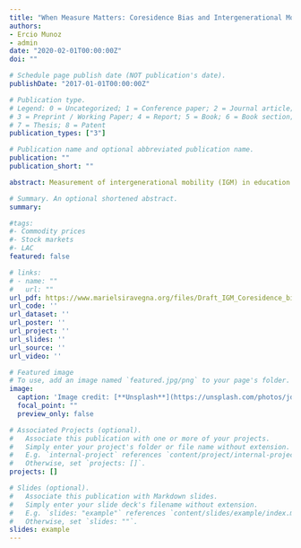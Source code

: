 ```yaml
---
title: "When Measure Matters: Coresidence Bias and Intergenerational Mobility Revisited"
authors:
- Ercio Munoz
- admin
date: "2020-02-01T00:00:00Z"
doi: ""

# Schedule page publish date (NOT publication's date).
publishDate: "2017-01-01T00:00:00Z"

# Publication type.
# Legend: 0 = Uncategorized; 1 = Conference paper; 2 = Journal article;
# 3 = Preprint / Working Paper; 4 = Report; 5 = Book; 6 = Book section;
# 7 = Thesis; 8 = Patent
publication_types: ["3"]

# Publication name and optional abbreviated publication name.
publication: ""
publication_short: ""

abstract: Measurement of intergenerational mobility (IGM) in education requires linked information about children's and parents' educational attainment. However, several economies do not offer better data alternatives to estimate IGM than the use of coresident samples (i.e., samples with this link only available for individuals living with their parents), which may yield biased estimates. In this line, a recently published paper concludes that the intergenerational correlation coefficient is less biased than the intergenerational regression coefficient as a measure of relative IGM in the context of developing countries, and researchers should move away from using the latter. We re-examine this claim and offer empirical evidence against it. In addition, we use two data sources for 18 countries to provide evidence of the extent of coresidence bias on an extensive set of IGM indicators of absolute mobility, relative mobility, and movement. We compare estimates with retrospective information using a social survey against those obtained with coresident samples using census data for the same countries and birth cohorts. We show that there are indicators with varying coresidence bias going from less than 1\% to more than 10\%. Still, some mobility indicators with minimal bias produce high levels of re-ranking that make them uninformative to rank economies across time and space by the level of IGM. In contrast, other indicators with a large bias generate more reliable rankings.

# Summary. An optional shortened abstract.
summary: 

#tags:
#- Commodity prices
#- Stock markets
#- LAC
featured: false

# links:
# - name: ""
#   url: ""
url_pdf: https://www.marielsiravegna.org/files/Draft_IGM_Coresidence_bias.pdf
url_code: ''
url_dataset: ''
url_poster: ''
url_project: ''
url_slides: ''
url_source: ''
url_video: ''

# Featured image
# To use, add an image named `featured.jpg/png` to your page's folder. 
image:
  caption: 'Image credit: [**Unsplash**](https://unsplash.com/photos/jdD8gXaTZsc)'
  focal_point: ""
  preview_only: false

# Associated Projects (optional).
#   Associate this publication with one or more of your projects.
#   Simply enter your project's folder or file name without extension.
#   E.g. `internal-project` references `content/project/internal-project/index.md`.
#   Otherwise, set `projects: []`.
projects: []

# Slides (optional).
#   Associate this publication with Markdown slides.
#   Simply enter your slide deck's filename without extension.
#   E.g. `slides: "example"` references `content/slides/example/index.md`.
#   Otherwise, set `slides: ""`.
slides: example
---
```


